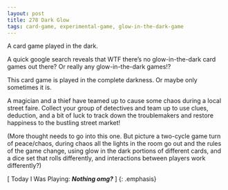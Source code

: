 ```yaml
---
layout: post
title: 278 Dark Glow
tags: card-game, experimental-game, glow-in-the-dark-game
---
```

A card game played in the dark.

A quick google search reveals that WTF there’s no glow-in-the-dark card games out there? Or really any glow-in-the-dark games!?

This card game is played in the complete darkness. Or maybe only sometimes it is.

A magician and a thief have teamed up to cause some chaos during a local street faire. Collect your group of detectives and team up to use clues, deduction, and a bit of luck to track down the troublemakers and restore happiness to the bustling street market!

(More thought needs to go into this one.  But picture a two-cycle game turn of peace/chaos, during chaos all the lights in the room go out and the rules of the game change, using glow in the dark portions of different cards, and a dice set that rolls differently, and interactions between players work differently?)

[ Today I Was Playing: ***Nothing omg?*** ]
{: .emphasis}

